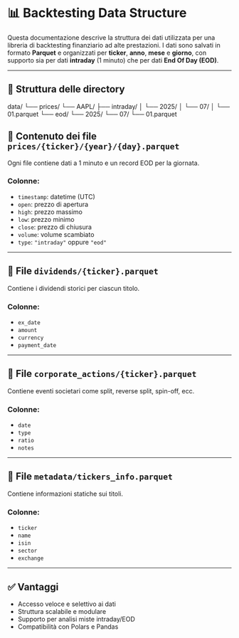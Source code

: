 
# 📊 Backtesting Data Structure

Questa documentazione descrive la struttura dei dati utilizzata per una libreria di backtesting finanziario ad alte prestazioni. I dati sono salvati in formato **Parquet** e organizzati per **ticker**, **anno**, **mese** e **giorno**, con supporto sia per dati **intraday** (1 minuto) che per dati **End Of Day (EOD)**.

---

## 📁 Struttura delle directory
data/
└── prices/
    └── AAPL/
        ├── intraday/
        │   └── 2025/
        │       └── 07/
        │           └── 01.parquet
        └── eod/
            └── 2025/
                └── 07/
                    └── 01.parquet

## 🧾 Contenuto dei file `prices/{ticker}/{year}/{day}.parquet`

Ogni file contiene dati a 1 minuto e un record EOD per la giornata.

### Colonne:
- `timestamp`: datetime (UTC)
- `open`: prezzo di apertura
- `high`: prezzo massimo
- `low`: prezzo minimo
- `close`: prezzo di chiusura
- `volume`: volume scambiato
- `type`: `"intraday"` oppure `"eod"`

---

## 📄 File `dividends/{ticker}.parquet`

Contiene i dividendi storici per ciascun titolo.

### Colonne:
- `ex_date`
- `amount`
- `currency`
- `payment_date`

---

## 🏢 File `corporate_actions/{ticker}.parquet`

Contiene eventi societari come split, reverse split, spin-off, ecc.

### Colonne:
- `date`
- `type`
- `ratio`
- `notes`

---

## 🧠 File `metadata/tickers_info.parquet`

Contiene informazioni statiche sui titoli.

### Colonne:
- `ticker`
- `name`
- `isin`
- `sector`
- `exchange`

---

## ✅ Vantaggi

- Accesso veloce e selettivo ai dati
- Struttura scalabile e modulare
- Supporto per analisi miste intraday/EOD
- Compatibilità con Polars e Pandas